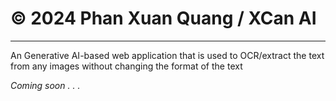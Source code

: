 # © 2024 Phan Xuan Quang / XCan AI
------------
An Generative AI-based web application that is used to OCR/extract the text from any images without changing the format of the text

*Coming soon . . .*

